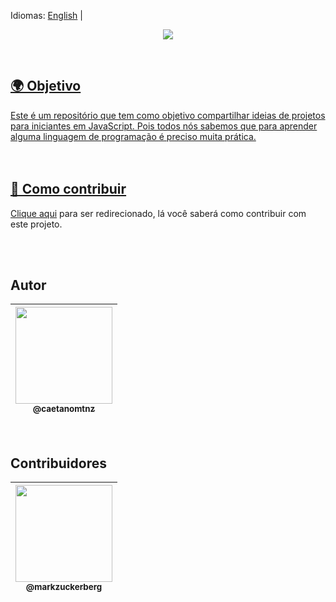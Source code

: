 

Idiomas: [English](English) |
 


<a href="#">

<p align="center" alt="começo"> 
  <img src="https://user-images.githubusercontent.com/82781818/121187418-09045480-c836-11eb-868b-5f7921bfb0c0.png">
</p> 
<br>

## 🌍 Objetivo 

Este é um repositório que tem como objetivo compartilhar ideias de projetos para iniciantes em JavaScript. Pois todos nós sabemos que para aprender alguma linguagem de programação é preciso muita prática. <br>
<br>
<br>

## 📝 Como contribuir
 
[Clique aqui](CONTRIBUTING.md) para ser redirecionado, lá você saberá como contribuir com este projeto.<br>


<br>

<br>

## Autor

 | [<img src="https://avatars.githubusercontent.com/u/82781818?v=4" width="155"><br><sub>@caetanomtnz</sub>](https://github.com/caetanomtnz) |
| :---: |

<br>
 
## Contribuidores


| [<img src="https://imagens.canaltech.com.br/celebridades/539.400.jpg" width="155"><br><sub>@markzuckerberg</sub>](https://github.com/caetanomtnz) |
| :---: |

